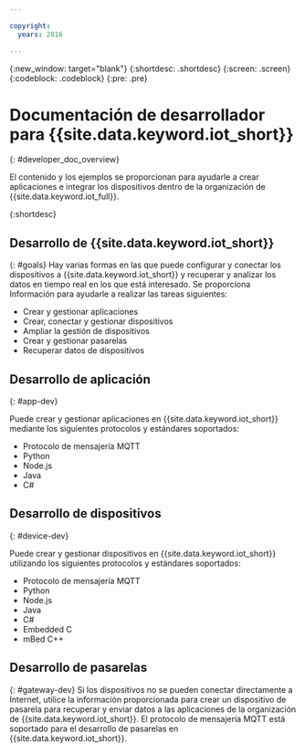 ```yaml
---

copyright:
  years: 2016

---
```


{:new_window: target="blank"}
{:shortdesc: .shortdesc}
{:screen: .screen}
{:codeblock: .codeblock}
{:pre: .pre}

# Documentación de desarrollador para {{site.data.keyword.iot_short}}
{: #developer_doc_overview}

El contenido y los ejemplos se proporcionan para ayudarle a crear aplicaciones e integrar los dispositivos dentro de la organización de {{site.data.keyword.iot_full}}.

{:shortdesc}


## Desarrollo de {{site.data.keyword.iot_short}}
{: #goals}
Hay varias formas en las que puede configurar y conectar los dispositivos a {{site.data.keyword.iot_short}} y recuperar y analizar los datos en tiempo real en los que está interesado. Se proporciona Información para ayudarle a realizar las tareas siguientes:

-  Crear y gestionar aplicaciones
-  Crear, conectar y gestionar dispositivos
-  Ampliar la gestión de dispositivos
-  Crear y gestionar pasarelas
-  Recuperar datos de dispositivos


## Desarrollo de aplicación
{: #app-dev}

Puede crear y gestionar aplicaciones en {{site.data.keyword.iot_short}} mediante los siguientes protocolos y estándares soportados:

- Protocolo de mensajería MQTT
- Python
- Node.js
- Java
- C#

## Desarrollo de dispositivos
{: #device-dev}

Puede crear y gestionar dispositivos en {{site.data.keyword.iot_short}} utilizando los siguientes protocolos y estándares soportados:

- Protocolo de mensajería MQTT
- Python
- Node.js
- Java
- C#
- Embedded C
- mBed C++

## Desarrollo de pasarelas
{: #gateway-dev}
Si los dispositivos no se pueden conectar directamente a Internet, utilice la información proporcionada para crear un dispositivo de pasarela para recuperar y enviar datos a las aplicaciones de la organización de {{site.data.keyword.iot_short}}.
El protocolo de mensajería MQTT está soportado para el desarrollo de pasarelas en {{site.data.keyword.iot_short}}.
